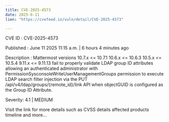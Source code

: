 ```yaml
---
title: CVE-2025-4573
date: 2025-6-11
lien: "https://cvefeed.io/vuln/detail/CVE-2025-4573"

---
```


CVE ID : CVE-2025-4573

Published :  June 11
2025
11:15 a.m. | 6 hours
4 minutes ago

Description : Mattermost versions 10.7.x <= 10.7.1
10.6.x <= 10.6.3
10.5.x <= 10.5.4
9.11.x <= 9.11.13 fail to properly validate LDAP group ID attributes
allowing an authenticated administrator with PermissionSysconsoleWriteUserManagementGroups permission to execute LDAP search filter injection via the PUT /api/v4/ldap/groups/{remote_id}/link API when objectGUID is configured as the Group ID Attribute.

Severity: 4.1 | MEDIUM

Visit the link for more details
such as CVSS details
affected products
timeline
and more...
